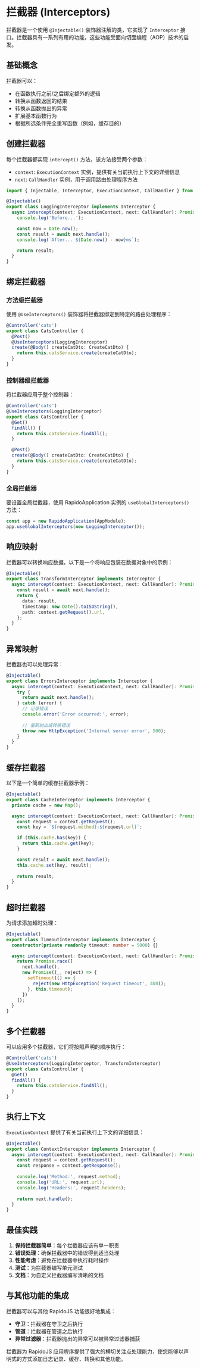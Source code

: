 # 拦截器 (Interceptors)

拦截器是一个使用 `@Injectable()` 装饰器注解的类，它实现了 `Interceptor` 接口。拦截器具有一系列有用的功能，这些功能受面向切面编程（AOP）技术的启发。

## 基础概念

拦截器可以：

- 在函数执行之前/之后绑定额外的逻辑
- 转换从函数返回的结果
- 转换从函数抛出的异常
- 扩展基本函数行为
- 根据所选条件完全重写函数（例如，缓存目的）

## 创建拦截器

每个拦截器都实现 `intercept()` 方法，该方法接受两个参数：

- `context`: `ExecutionContext` 实例，提供有关当前执行上下文的详细信息
- `next`: `CallHandler` 实例，用于调用路由处理程序方法

```typescript
import { Injectable, Interceptor, ExecutionContext, CallHandler } from '@rapidojs/core';

@Injectable()
export class LoggingInterceptor implements Interceptor {
  async intercept(context: ExecutionContext, next: CallHandler): Promise<any> {
    console.log('Before...');

    const now = Date.now();
    const result = await next.handle();
    console.log(`After... ${Date.now() - now}ms`);

    return result;
  }
}
```

## 绑定拦截器

### 方法级拦截器

使用 `@UseInterceptors()` 装饰器将拦截器绑定到特定的路由处理程序：

```typescript
@Controller('cats')
export class CatsController {
  @Post()
  @UseInterceptors(LoggingInterceptor)
  create(@Body() createCatDto: CreateCatDto) {
    return this.catsService.create(createCatDto);
  }
}
```

### 控制器级拦截器

将拦截器应用于整个控制器：

```typescript
@Controller('cats')
@UseInterceptors(LoggingInterceptor)
export class CatsController {
  @Get()
  findAll() {
    return this.catsService.findAll();
  }

  @Post()
  create(@Body() createCatDto: CreateCatDto) {
    return this.catsService.create(createCatDto);
  }
}
```

### 全局拦截器

要设置全局拦截器，使用 RapidoApplication 实例的 `useGlobalInterceptors()` 方法：

```typescript
const app = new RapidoApplication(AppModule);
app.useGlobalInterceptors(new LoggingInterceptor());
```

## 响应映射

拦截器可以转换响应数据。以下是一个将响应包装在数据对象中的示例：

```typescript
@Injectable()
export class TransformInterceptor implements Interceptor {
  async intercept(context: ExecutionContext, next: CallHandler): Promise<any> {
    const result = await next.handle();
    return {
      data: result,
      timestamp: new Date().toISOString(),
      path: context.getRequest().url,
    };
  }
}
```

## 异常映射

拦截器也可以处理异常：

```typescript
@Injectable()
export class ErrorsInterceptor implements Interceptor {
  async intercept(context: ExecutionContext, next: CallHandler): Promise<any> {
    try {
      return await next.handle();
    } catch (error) {
      // 记录错误
      console.error('Error occurred:', error);
      
      // 重新抛出或转换错误
      throw new HttpException('Internal server error', 500);
    }
  }
}
```

## 缓存拦截器

以下是一个简单的缓存拦截器示例：

```typescript
@Injectable()
export class CacheInterceptor implements Interceptor {
  private cache = new Map();

  async intercept(context: ExecutionContext, next: CallHandler): Promise<any> {
    const request = context.getRequest();
    const key = `${request.method}:${request.url}`;

    if (this.cache.has(key)) {
      return this.cache.get(key);
    }

    const result = await next.handle();
    this.cache.set(key, result);
    
    return result;
  }
}
```

## 超时拦截器

为请求添加超时处理：

```typescript
@Injectable()
export class TimeoutInterceptor implements Interceptor {
  constructor(private readonly timeout: number = 5000) {}

  async intercept(context: ExecutionContext, next: CallHandler): Promise<any> {
    return Promise.race([
      next.handle(),
      new Promise((_, reject) => {
        setTimeout(() => {
          reject(new HttpException('Request timeout', 408));
        }, this.timeout);
      })
    ]);
  }
}
```

## 多个拦截器

可以应用多个拦截器，它们将按照声明的顺序执行：

```typescript
@Controller('cats')
@UseInterceptors(LoggingInterceptor, TransformInterceptor)
export class CatsController {
  @Get()
  findAll() {
    return this.catsService.findAll();
  }
}
```

## 执行上下文

`ExecutionContext` 提供了有关当前执行上下文的详细信息：

```typescript
@Injectable()
export class ContextInterceptor implements Interceptor {
  async intercept(context: ExecutionContext, next: CallHandler): Promise<any> {
    const request = context.getRequest();
    const response = context.getResponse();
    
    console.log('Method:', request.method);
    console.log('URL:', request.url);
    console.log('Headers:', request.headers);
    
    return next.handle();
  }
}
```

## 最佳实践

1. **保持拦截器简单**：每个拦截器应该有单一职责
2. **错误处理**：确保拦截器中的错误得到适当处理
3. **性能考虑**：避免在拦截器中执行耗时操作
4. **测试**：为拦截器编写单元测试
5. **文档**：为自定义拦截器编写清晰的文档

## 与其他功能的集成

拦截器可以与其他 RapidoJS 功能很好地集成：

- **守卫**：拦截器在守卫之后执行
- **管道**：拦截器在管道之后执行
- **异常过滤器**：拦截器抛出的异常可以被异常过滤器捕获

拦截器为 RapidoJS 应用程序提供了强大的横切关注点处理能力，使您能够以声明式的方式添加日志记录、缓存、转换和其他功能。